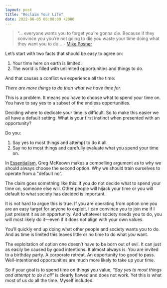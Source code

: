 ```yaml
---
layout: post
title: "Reclaim Your Life"
date: 2022-06-05 06:00:00 +2000
---
```


> “... everyone wants you to forget you’re gonna die. Because if they convince you you’re not going to die you waste your time doing what they want you to do... - [Mike Posner](https://www.youtube.com/watch?v=p1zrweVN4l4)

Let’s start with two facts that should be easy to agree on:

1. Your time here on earth is limited.
2. The world is filled with unlimited opportunities and things to do.

And that causes a conflict we experience all the time:

*There are more things to do than what we have time for.*

This is a problem. It means you have to choose what to spend your time on. You have to say yes to a subset of the endless opportunities.

Deciding where to dedicate your time is difficult. So to make this easier we all have a default setting. What is your first instinct when presented with an opportunity?

Do you:

1. Say yes to most things and attempt to do it all.
2. Say no to most things and carefully evaluate what you spend your time on.

In [Essentialism](https://www.goodreads.com/book/show/18077875-essentialism), Greg McKeown makes a compelling argument as to why we should always choose the second option. Why we should train ourselves to operate from a "default no". 

The claim goes something like this: if you do not decide what to spend your time on, someone else will. Other people will hijack your time or you will default to what society has decided is important.

It is not hard to argue this is true. If you are operating from option one you are an easy target for anyone to exploit. I can convince you to join me if I just present it as an opportunity. And whatever society needs you to do, you will most likely do it&mdash;even if it does not align with your own values.

You’ll quickly end up doing what other people and society wants you to do. And as time is limited this leaves little or no time to do what *you* want.

The exploitation of option one doesn’t have to be born out of evil. It can just as easily be caused by good intentions. It almost always is. You are invited to a birthday party. A corporate retreat. An opportunity too good to pass. Well-intentioned opportunities are much more likely to take up your time.

So if your goal is to spend time on things you value, *"Say yes to most things and attempt to do it all"* is clearly flawed and does not work. Yet this is what most of us do all the time. Myself included.